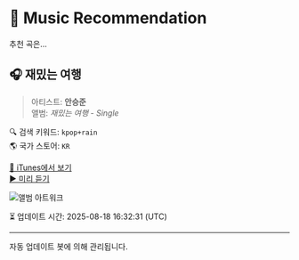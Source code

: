 
# 🎵 Music Recommendation

추천 곡은...

## 🎧 재밌는 여행  
> 아티스트: **안승준**  
> 앨범: _재밌는 여행 - Single_  

🔍 검색 키워드: `kpop+rain`  
🌎 국가 스토어: `KR`

[🔗 iTunes에서 보기](https://music.apple.com/kr/album/%EC%9E%AC%EB%B0%8C%EB%8A%94-%EC%97%AC%ED%96%89/1575670537?i=1575670551&uo=4)  
[▶️ 미리 듣기](https://audio-ssl.itunes.apple.com/itunes-assets/AudioPreview115/v4/eb/6e/15/eb6e1573-6b31-5cd4-325f-fae6b223bd92/mzaf_12647194955491874132.plus.aac.p.m4a)

![앨범 아트워크](https://is1-ssl.mzstatic.com/image/thumb/Music115/v4/19/e9/b5/19e9b5a9-d633-f57b-c56a-b5dbfaa8e15c/190560018437.jpg/100x100bb.jpg)

⏳ 업데이트 시간: 2025-08-18 16:32:31 (UTC)

---
자동 업데이트 봇에 의해 관리됩니다.
